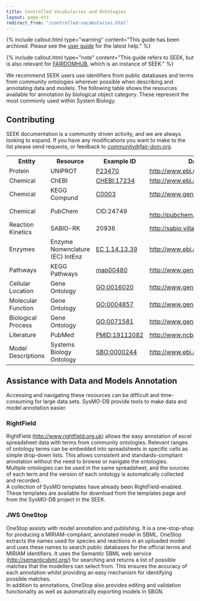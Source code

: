 ```yaml
---
title: Controlled Vocabularies and Ontologies
layout: page-ett
redirect_from: "/controlled-vocabularies.html"
---
```


{% include callout.html type="warning" content="This guide has been archived. Please see the [user guide](/help/user-guide) for the latest help." %}

{% include callout.html type="note" content="This guide refers to SEEK, but is also relevant for [FAIRDOMHUB](https://www.fairdomhub.org/), which is an instance of SEEK." %}

We recommend SEEK users use identifiers from public databases and terms from community ontologies wherever possible when describing and annotating data and models. The following table shows the resources available for annotation by biological object category. These represent the most commonly used within System Biology.

## Contributing 
SEEK documentation is a community driven activity, and we are always looking to expand. If you have any modifications you want to make to the list please send requests, or feedback to <community@fair-dom.org>.

<table>
	<tbody><tr>
		<th>Entity </th>
		<th>Resource </th>
		<th>Example ID </th>
		<th>Database <span class="caps">URL</span> </th>
		<th><span class="caps">MIRIAM</span> <span class="caps">URN</span> </th>
	</tr>
	<tr>
		<td> Protein </td>
		<td> <span class="caps">UNIPROT</span> </td>
		<td> <a href="http://www.uniprot.org/uniprot/p23470">P23470</a> </td>
		<td> <a href="http://www.ebi.uniprot.org">http://www.ebi.uniprot.org</a> </td>
		<td> urn:miriam:uniprot </td>
	</tr>
	<tr>
		<td>Chemical </td>
		<td> ChEBI </td>
		<td> <a href="http://www.ebi.ac.uk/chebi/searchId.do;25A6E76925354DCD82F282F5BA968FFE?chebiId=CHEBI:17234"><span class="caps">CHEBI</span>:17234</a></td>
		<td> <a href="http://www.ebi.ac.uk/chebi/">http://www.ebi.ac.uk/chebi/</a> </td>
		<td> urn:miriam:obo.chebi </td>
	</tr>
	<tr>
		<td> Chemical </td>
		<td> <span class="caps">KEGG</span> Compund </td>
		<td> <a href="http://www.genome.jp/dbget-bin/www_bget?cpd:C00031">C0003</a> </td>
		<td> <a href="http://www.genome.jp/kegg/ligand.html">http://www.genome.jp/kegg/ligand.html</a> </td>
		<td> urn:miriam:kegg.compound </td>
	</tr>
	<tr>
		<td> Chemical </td>
		<td> PubChem </td>
		<td> <span class="caps">CID</span>:24749 </td>
		<td> <br>
<a href="http://pubchem.ncbi.nlm.nih.gov/">http://pubchem.ncbi.nlm.nih.gov/</a> </td>
		<td> urn:miriam:pubchem.compound </td>
	</tr>
	<tr>
		<td> Reaction Kinetics </td>
		<td> <span class="caps">SABIO</span>-RK </td>
		<td> 20936 </td>
		<td> <a href="http://sabio.villa-bosch.de/">http://sabio.villa-bosch.de/</a> </td>
		<td> urn:miriam:sabiork.reaction </td>
	</tr>
	<tr>
		<td> Enzymes </td>
		<td> Enzyme Nomenclature (EC) IntEnz </td>
		<td> <a href="http://www.ebi.ac.uk/intenz/query?cmd=SearchEC&amp;ec=1.14.13.39">EC 1.14.13.39</a> </td>
		<td> <a href="http://www.ebi.ac.uk/intenz/">http://www.ebi.ac.uk/intenz/</a> </td>
		<td> urn:miriam:ec-code </td>
	</tr>
	<tr>
		<td> Pathways </td>
		<td> <span class="caps">KEGG</span> Pathways </td>
		<td> <a href="http://www.genome.jp/kegg/pathway/map/map00480.html">map00480</a> </td>
		<td> <a href="http://www.genome.jp/kegg/pathway.html">http://www.genome.jp/kegg/pathway.html</a> </td>
		<td> urn:miriam:kegg.pathway </td>
	</tr>
	<tr>
		<td> Cellular Location </td>
		<td> Gene Ontology </td>
		<td> <a href="http://amigo.geneontology.org/amigo/term/GO:0016020">GO:0016020</a></td>
		<td> <a href="http://www.geneontology.org/">http://www.geneontology.org/</a> </td>
		<td> urn:miriam:obo.go </td>
	</tr>
	<tr>
		<td> Molecular Function </td>
		<td> Gene Ontology </td>
		<td> <a href="http://amigo.geneontology.org/amigo/term/GO:0004857">GO:0004857</a></td>
		<td> <a href="http://www.geneontology.org/">http://www.geneontology.org/</a> </td>
		<td> urn:miriam:obo.go </td>
	</tr>
	<tr>
		<td> Biological Process </td>
		<td> Gene Ontology </td>
		<td> <a href="http://amigo.geneontology.org/amigo/term/GO:0071581">GO:0071581</a></td>
		<td> <a href="http://www.geneontology.org/">http://www.geneontology.org/</a> </td>
		<td> urn:miriam:obo.go </td>
	</tr>
	<tr>
		<td> Literature </td>
		<td> PubMed </td>
		<td> <a href="http://www.ncbi.nlm.nih.gov/pubmed/19112082"><span class="caps">PMID</span>:19112082</a></td>
		<td> <a href="http://www.ncbi.nlm.nih.gov/pubmed/">http://www.ncbi.nlm.nih.gov/pubmed/</a> </td>
		<td> urn:miriam:pubmed </td>
	</tr>
	<tr>
		<td> Model Descriptions </td>
		<td> Systems Biology Ontology </td>
		<td> <a href="http://www.ebi.ac.uk/sbo/main/SBO:0000244"><span class="caps">SBO</span>:0000244</a></td>
		<td> <a href="http://www.ebi.ac.uk/sbo/">http://www.ebi.ac.uk/sbo/</a> </td>
		<td> urn:miriam:biomodels.sbo </td>
	</tr>
</tbody></table>

## Assistance with Data and Models Annotation

Accessing and navigating these resources can be difficult and time-consuming for large data sets. SysMO-DB provide tools to make data and model annotation easier.

### RightField

RightField (http://www.rightfield.org.uk) allows the easy annotation of excel spreadsheet data with terms from community ontologies. Relevant ranges of ontology terms can be embedded into spreadsheets in specific cells as simple drop-down lists. This allows consistent and standards-compliant annotation without the need to browse or navigate the ontologies.   
Multiple ontologies can be used in the same spreadsheet, and the sources of each term and the version of each ontology is automatically collected and recorded.   
A collection of SysMO templates have already been RightField-enabled. These templates are available for download from the templates page and from the SysMO-DB project in the SEEK.

### JWS OneStop

OneStop assists with model annotation and publishing. It is a one-stop-shop for producing a MIRIAM-compliant, annotated model in SBML. OneStop extracts the names used for species and reactions in an uploaded model and uses these names to search public databases for the official terms and MIRIAM identifiers. It uses the Semantic SBML web service (http://semanticsbml.org/) for searching and returns a list of possible matches that the modellers can select from. This ensures the accuracy of each annotation whilst providing an easy mechanism for identifying possible matches.   
In addition to annotations, OneStop also provides editing and validation functionality as well as automatically exporting models in SBGN.  